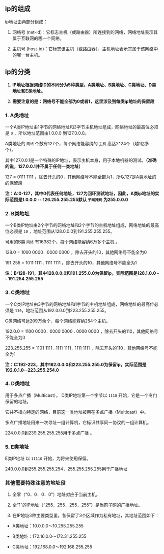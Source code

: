 ## ip的组成

ip地址由两部分组成：

1. 网络号 (net-id)：它标志主机（或路由器）所连接到的网络，网络地址表示其属于互联网的哪一个网络。

2. 主机号 (host-id)：它标志该主机（或路由器），主机地址表示其属于该网络中的哪一台主机。

## ip的分类

1. **IP地址根据网络ID的不同分为5种类型，A类地址、B类地址、C类地址、D类地址和E类地址。**

2. **需要注意的是：网络号不能全部为0或者1，这里涉及到每类ip地址的保留段**

### 1. A类地址

一个A类IP地址由1字节的网络地址和3字节主机地址组成，网络地址的最高位必须是 `0` ，所以地址范围由1.0.0.0 到127.0.0.0。

A类地址的 `网络` 个数有127个，每个网络能容纳的 `主机` 高达2^24个（越1亿多个）。

其中127.0.0.1是一个特殊的IP地址，表示主机本身，用于本地机器的测试。**（准确的说，127.0.0.1并不属于任何一类地址）**

127 = 0111 1111 ，除去开头的0，其他网络号不能全部为1，所以127是A类地址的的保留段

**注：A:0-127，其中0代表任何地址，127为回环测试地址，因此，A类ip地址的实际范围是1.0.0.0 -- 126.255.255.255默认 `子网掩码` 为255.0.0.0**

### 2. B类地址

一个B类IP地址由2个字节的网络地址和2个字节的主机地址组成，网络地址的最高位必须是 `10` ，地址范围从128.0.0.0到191.255.255.255。

可用的B类 `网络` 有16382个，每个网络能容纳6万多个主机 。

128.0 = 1000 0000 . 0000 0000 ，除去开头的10，其他网络号不能全为0

191.255 = 1011 1111 . 1111 1111 ，除去开头的10，其他网络号不能全为1

**注：B:128-191，其中128.0.0.0和191.255.0.0为保留ip，实际范围是128.1.0.0 -- 191.254.255.255**

### 3. C类地址

一个C类IP地址由3字节的网络地址和1字节的主机地址组成，网络地址的最高位必须是 `110`，地址范围从192.0.0.0到223.255.255.255。

C类网络可达209万余个，每个网络能容纳254个主机。 

192.0.0 = 1100 0000 . 0000 0000 . 0000 0000 ，除去开头的110，其他网络号不能全为0

223.255.255 = 1101 1111 . 1111 1111 . 1111 1111 ，除去开头的110，其他网络号不能全为1

**注：C:192-223，其中192.0.0.0和223.255.255.0为保留ip，实际范围是192.0.1.0--223.255.254.0**

### 4. D类地址

用于多点广播（Multicast）。 D类IP地址第一个字节以 `1110` 开始，它是一个专门保留的地址。

它并不指向特定的网络，目前这一类地址被用在多点广播（Multicast）中。

多点广播地址用来一次寻址一组计算机，它标识共享同一协议的一组计算机。

224.0.0.0到239.255.255.255用于多点广播 。

### 5. E类地址

E类IP地址 以 `11110` 开始，为将来使用保留。

240.0.0.0到255.255.255.254，255.255.255.255用于广播地址

### 其他需要特殊注意的地址段

1. 全零（“0．0．0．0”）地址对应于当前主机。

2. 全“1”的IP地址（“255．255．255．255”）是当前子网的广播地址。

3. 在IP地址3种主要类型里，各保留了3个区域作为私有地址，其地址范围如下：
 
- A类地址：10.0.0.0～10.255.255.255

- B类地址：172.16.0.0～172.31.255.255

- C类地址：192.168.0.0～192.168.255.255